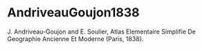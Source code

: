 # AndriveauGoujon1838
J. Andriveau-Goujon and E. Soulier, Atlas Elementaire Simplifie De Geographie Ancienne Et Moderne (Paris, 1838).
